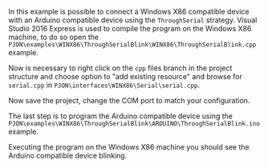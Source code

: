 In this example is possible to connect a Windows X86 compatible device with an Arduino compatible device using the `ThroughSerial` strategy. Visual Studio 2016 Express is used to compile the program on the Windows X86 machine, to do so open the `PJON\examples\WINX86\ThroughSerialBlink\WINX86\ThroughSerialBlink.cpp` example.

Now is necessary to right click on the `cpp` files branch in the project structure and choose option to "add existing resource" and browse for `serial.cpp` in `PJON\interfaces\WINX86\Serial\serial.cpp`.

Now save the project, change the COM port to match your configuration.

The last step is to program the Arduino compatible device using the `PJON\examples\WINX86\ThroughSerialBlink\ARDUINO\ThroughSerialBlink.ino` example.

Executing the program on the Windows X86 machine you should see the Arduino compatible device blinking.
